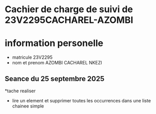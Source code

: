 # Cachier de charge de suivi de 23V2295CACHAREL-AZOMBI
  # information personelle
   - matricule  23V2295
   - nom et prenom  AZOMBI CACHAREL NKEZI
## Seance du 25 septembre 2025
 *tache realiser
  - lire un element et supprimer toutes les occurrences dans  une liste chainee simple 

